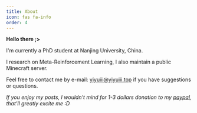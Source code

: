 ```yaml
---
title: About
icon: fas fa-info
order: 4
---
```


**Hello there ;>** 

I'm currently a PhD student at Nanjing University, China.

I research on Meta-Reinforcement Learning, I also maintain a public Minecraft server.

Feel free to contact me by e-mail: yiyuiii@yiyuiii.top if you have suggestions or questions.



*If you enjoy my posts, I wouldn't mind for 1-3 dollars donation to my [paypal](https://paypal.me/yiyuiii), that'll greatly excite me :D* 
